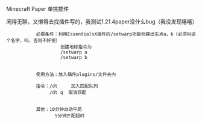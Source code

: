 Minecraft Paper 单挑插件


闲得无聊，又懒得去找插件写的，我测试1.21.4paper没什么bug（我没发现嘻嘻）


               必要条件：利用EssentialsX插件的/setwarp功能创建出生点a，b（必须叫这个名字，吗，否则不好使）
                        创建地标指令为
                        /setwarp a 
                        /setwarp b


               使用方法：放入插件plugins/文件夹内

               指令：/dt     加入匹配队列
                    /dt q  取消匹配


               其他：10分钟自动平局
                      5分钟匹配超时
